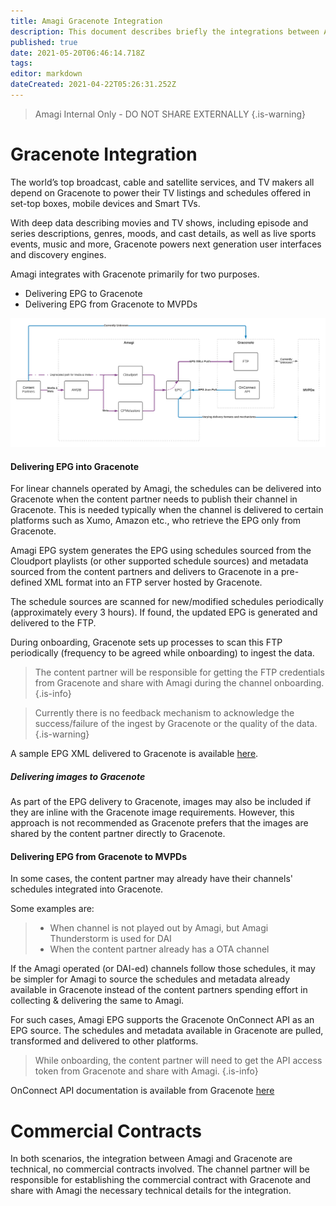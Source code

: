 ```yaml
---
title: Amagi Gracenote Integration
description: This document describes briefly the integrations between Amagi and Gracenote.
published: true
date: 2021-05-20T06:46:14.718Z
tags: 
editor: markdown
dateCreated: 2021-04-22T05:26:31.252Z
---
```


> Amagi Internal Only - DO NOT SHARE EXTERNALLY
{.is-warning}

# Gracenote Integration

The world’s top broadcast, cable and satellite services, and TV makers all depend on Gracenote to power their TV listings and schedules offered in set-top boxes, mobile devices and Smart TVs.

With deep data describing movies and TV shows, including episode and series descriptions, genres, moods, and cast details, as well as live sports events, music and more, Gracenote powers next generation user interfaces and discovery engines.

Amagi integrates with Gracenote primarily for two purposes.

- Delivering EPG to Gracenote 
- Delivering EPG from Gracenote to MVPDs

![amagi_gracenote_integrations.png](/amagi_gracenote_integrations.png)

#### Delivering EPG into Gracenote

For linear channels operated by Amagi, the schedules can be delivered into Gracenote when the content partner needs to publish their channel in Gracenote. This is needed typically when the channel is delivered to certain platforms such as Xumo, Amazon etc., who retrieve the EPG only from Gracenote.

Amagi EPG system generates the EPG using schedules sourced from the Cloudport playlists (or other supported schedule sources) and metadata sourced from the content partners and delivers to Gracenote in a pre-defined XML format into an FTP server hosted by Gracenote.

The schedule sources are scanned for new/modified schedules periodically (approximately every 3 hours). If found, the updated EPG is generated and delivered to the FTP. 

During onboarding, Gracenote sets up processes to scan this FTP periodically (frequency to be agreed while onboarding) to ingest the data. 

> The content partner will be responsible for getting the FTP credentials from Gracenote and share with Amagi during the channel onboarding.
{.is-info}

> Currently there is no feedback mechanism to acknowledge the success/failure of the ingest by Gracenote or the quality of the data.
{.is-warning}

A sample EPG XML delivered to Gracenote is available [here](/gracenote_epg.xml).

##### Delivering images to Gracenote

As part of the EPG delivery to Gracenote, images may also be included if they are inline with the Gracenote image requirements. However, this approach is not recommended as Gracenote prefers that the images are shared by the content partner directly to Gracenote.

#### Delivering EPG from Gracenote to MVPDs

In some cases, the content partner may already have their channels' schedules integrated into Gracenote. 

Some examples are:
> - When channel is not played out by Amagi, but Amagi Thunderstorm is used for DAI
> - When the content partner already has a OTA channel

If the Amagi operated (or DAI-ed) channels follow those schedules, it may be simpler for Amagi to source the schedules and metadata already available in Gracenote instead of the content partners spending effort in collecting & delivering the same to Amagi. 

For such cases, Amagi EPG supports the Gracenote OnConnect API as an EPG source. The schedules and metadata available in Gracenote are pulled, transformed and delivered to other platforms.

> While onboarding, the content partner will need to get the API access token from Gracenote and share with Amagi. 
{.is-info}

OnConnect API documentation is available from Gracenote [here](https://developer.tmsapi.com/docs)

# Commercial Contracts

In both scenarios, the integration between Amagi and Gracenote are technical, no commercial contracts involved. The channel partner will be responsible for establishing the commercial contract with Gracenote and share with Amagi the necessary technical details for the integration.
